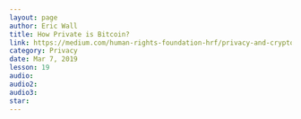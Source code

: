 ```yaml
---
layout: page
author: Eric Wall
title: How Private is Bitcoin?
link: https://medium.com/human-rights-foundation-hrf/privacy-and-cryptocurrency-part-i-how-private-is-bitcoin-e3a4071f8fff
category: Privacy
date: Mar 7, 2019
lesson: 19
audio: 
audio2: 
audio3: 
star: 
---
```

